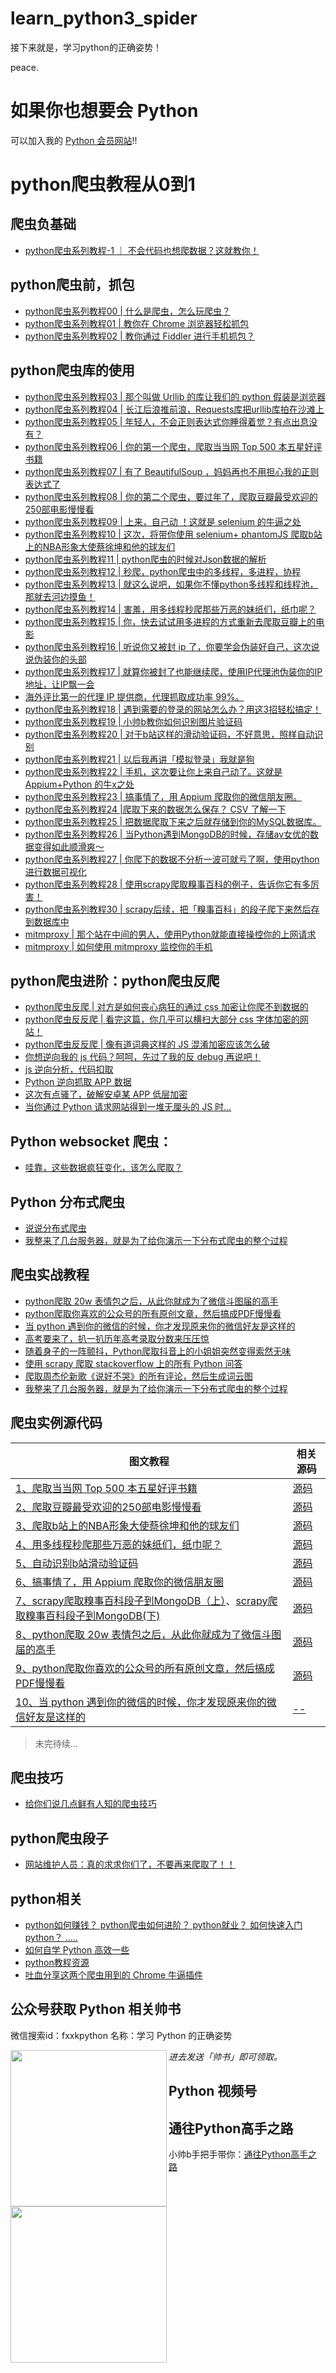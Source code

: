 # learn_python3_spider
接下来就是，学习python的正确姿势！

peace.

# 如果你也想要会 Python

可以加入我的 [Python 会员网站](https://fxxkpython.com)!!

# python爬虫教程从0到1

## 爬虫负基础

- [python爬虫系列教程-1 ｜ 不会代码也想爬数据？这就教你！](https://mp.weixin.qq.com/s?__biz=MzkyNTExNzY4NA==&mid=2247484935&idx=1&sn=ad9f68845455ca35c08c0e11f92aa4a6&chksm=c1ca3b9cf6bdb28a8647bc911079221b790780611e019e628613657ebfbc38e1e317f53ab00f&token=1453775207&lang=zh_CN#rd)


## python爬虫前，抓包

- [python爬虫系列教程00 | 什么是爬虫，怎么玩爬虫？](http://mp.weixin.qq.com/s?__biz=Mzg2NzYyNjg2Nw==&amp;mid=2247489892&amp;idx=1&amp;sn=40f3f6b70d467ca72b838939aa63d720&amp;chksm=ceb9e378f9ce6a6e089459fad40e2ef8bdce9f46a0a7b9e8332cdbe6d2bc09a47879dc99dd4c&amp;scene=27#wechat_redirect)
- [python爬虫系列教程01 | 教你在 Chrome 浏览器轻松抓包](http://mp.weixin.qq.com/s?__biz=Mzg2NzYyNjg2Nw==&amp;mid=2247489893&amp;idx=1&amp;sn=32cc4fe30066a148485f40629aff598a&amp;chksm=ceb9e379f9ce6a6f609b95a729d01ff1745c101c14fe005fd2ed73e32dec08e1ed4d102bc9c9&amp;scene=27#wechat_redirect)
- [python爬虫系列教程02 | 教你通过 Fiddler 进行手机抓包？](https://mp.weixin.qq.com/s?__biz=Mzg2NzYyNjg2Nw==&amp;mid=2247489894&amp;idx=1&amp;sn=d620c16bf3fcb4657c8c44152d936fc7&amp;chksm=ceb9e37af9ce6a6c3017158256b06afd5fb1945a4cd05f9db7e27c31606626ee73d0cc44a074&amp;scene=27#wechat_redirect)


## python爬虫库的使用
- [python爬虫系列教程03 | 那个叫做 Urllib 的库让我们的 python 假装是浏览器](http://mp.weixin.qq.com/s?__biz=Mzg2NzYyNjg2Nw==&amp;mid=2247489895&amp;idx=1&amp;sn=9cddfab13d7d251ab3f7e81a882961ce&amp;chksm=ceb9e37bf9ce6a6d1014e00a7d4730249dc1e9104a8fd70ebc34211714a136bc003a962853b8&amp;scene=27#wechat_redirect)
- [python爬虫系列教程04 | 长江后浪推前浪，Requests库把urllib库拍在沙滩上](http://mp.weixin.qq.com/s?__biz=Mzg2NzYyNjg2Nw==&amp;mid=2247489896&amp;idx=1&amp;sn=a4686a0cefb12a9bc5d41b062327f545&amp;chksm=ceb9e374f9ce6a622723e99c8e6c04dc25b268d474f259f85ec8da73d755f0de562bb584c63c&amp;scene=27#wechat_redirect)
- [python爬虫系列教程05 | 年轻人，不会正则表达式你睡得着觉？有点出息没有？](https://vip.fxxkpython.com/?p=1928)
- [python爬虫系列教程06 | 你的第一个爬虫，爬取当当网 Top 500 本五星好评书籍](https://vip.fxxkpython.com/?p=1903)
- [python爬虫系列教程07 | 有了 BeautifulSoup ，妈妈再也不用担心我的正则表达式了](https://vip.fxxkpython.com/?p=1891)
- [python爬虫系列教程08 | 你的第二个爬虫，要过年了，爬取豆瓣最受欢迎的250部电影慢慢看](https://vip.fxxkpython.com/?p=1871)
- [python爬虫系列教程09 | 上来，自己动 ！这就是 selenium 的牛逼之处](https://vip.fxxkpython.com/?p=1854)
- [python爬虫系列教程10 | 这次，将带你使用 selenium+ phantomJS 爬取b站上的NBA形象大使蔡徐坤和他的球友们](https://vip.fxxkpython.com/?p=4699)
- [python爬虫系列教程11 | python爬虫的时候对Json数据的解析](https://vip.fxxkpython.com/?p=4723)
- [python爬虫系列教程12 | 秒爬，python爬虫中的多线程，多进程，协程](https://vip.fxxkpython.com/?p=4736)
- [python爬虫系列教程13 | 就这么说吧，如果你不懂python多线程和线程池，那就去河边摸鱼！](https://vip.fxxkpython.com/?p=4756)
- [python爬虫系列教程14 | 害羞，用多线程秒爬那些万恶的妹纸们，纸巾呢？](https://vip.fxxkpython.com/?p=5293)
- [python爬虫系列教程15 | 你，快去试试用多进程的方式重新去爬取豆瓣上的电影](https://vip.fxxkpython.com/?p=4793)
- [python爬虫系列教程16 | 听说你又被封 ip 了，你要学会伪装好自己，这次说说伪装你的头部](https://vip.fxxkpython.com/?p=4803)
- [python爬虫系列教程17 | 就算你被封了也能继续爬，使用IP代理池伪装你的IP地址，让IP飘一会](https://vip.fxxkpython.com/?p=4818)
- [海外评比第一的代理 IP 提供商，代理抓取成功率 99%。](https://get.brightdata.com/k47ir0cpnkh2)
- [python爬虫系列教程18 | 遇到需要的登录的网站怎么办？用这3招轻松搞定！](https://vip.fxxkpython.com/?p=4833)
- [python爬虫系列教程19 | 小帅b教你如何识别图片验证码](https://vip.fxxkpython.com/?p=4848)
- [python爬虫系列教程20 | 对于b站这样的滑动验证码，不好意思，照样自动识别](https://vip.fxxkpython.com/?p=4878)
- [python爬虫系列教程21 | 以后我再讲「模拟登录」我就是狗](https://vip.fxxkpython.com/?p=4919)
- [python爬虫系列教程22 | 手机，这次要让你上来自己动了。这就是 Appium+Python 的牛x之处](https://vip.fxxkpython.com/?p=4929)
- [python爬虫系列教程23 | 搞事情了，用 Appium 爬取你的微信朋友圈。](https://vip.fxxkpython.com/?p=4950)
- [python爬虫系列教程24 |爬取下来的数据怎么保存？ CSV 了解一下](https://vip.fxxkpython.com/?p=4975)
- [python爬虫系列教程25 | 把数据爬取下来之后就存储到你的MySQL数据库。](https://vip.fxxkpython.com/?p=4990)
- [python爬虫系列教程26 | 当Python遇到MongoDB的时候，存储av女优的数据变得如此顺滑爽～](https://vip.fxxkpython.com/?p=5005)
- [python爬虫系列教程27 | 你爬下的数据不分析一波可就亏了啊，使用python进行数据可视化](https://vip.fxxkpython.com/?p=5020)
- [python爬虫系列教程28 | 使用scrapy爬取糗事百科的例子，告诉你它有多厉害！](https://vip.fxxkpython.com/?p=5038)
- [python爬虫系列教程30 | scrapy后续，把「糗事百科」的段子爬下来然后存到数据库中](https://vip.fxxkpython.com/?p=5059)
- [mitmproxy | 那个站在中间的男人，使用Python就能直接操控你的上网请求](https://mp.weixin.qq.com/s?__biz=MzU2ODYzNTkwMg==&mid=2247485104&idx=1&sn=5ee4a04e6ce2854e5507cd320517fd0d&chksm=fc8bbe21cbfc373738d926e0ca3250f44079449a85c1fe88f307805e28a3cc4ada07d9e322bb&token=2085568099&lang=zh_CN#rd)
- [mitmproxy | 如何使用 mitmproxy 监控你的手机](https://mp.weixin.qq.com/s?__biz=Mzg2NzYyNjg2Nw==&mid=2247490016&idx=1&sn=4749ad1707fd33be167118d5f3aadeab&source=41#wechat_redirect)


## python爬虫进阶：python爬虫反爬

- [python爬虫反爬 | 对方是如何丧心病狂的通过 css 加密让你爬不到数据的](http://mp.weixin.qq.com/s?__biz=MzU2ODYzNTkwMg==&amp;mid=2247484810&amp;idx=1&amp;sn=ed3297773c1eeb741bdabfb31c3ea00e&amp;chksm=fc8bbd1bcbfc340d6ae0166e035dd8c8e106afae8adc5fc32162a17b68916b69383b0ab67265&amp;scene=27#wechat_redirect) 
- [python爬虫反反爬 | 看完这篇，你几乎可以横扫大部分 css 字体加密的网站！](http://mp.weixin.qq.com/s?__biz=MzU2ODYzNTkwMg==&amp;mid=2247484921&amp;idx=1&amp;sn=72a707c5bc67eede144947829cab4dc6&amp;chksm=fc8bbd68cbfc347eca6727ff90f85ef58a4fdd7c2f75a962aee3ccd5e9c4266dbe5f4e6e2262&amp;scene=27#wechat_redirect) 
- [python爬虫反反爬 | 像有道词典这样的 JS 混淆加密应该怎么破](http://mp.weixin.qq.com/s?__biz=MzU2ODYzNTkwMg==&amp;mid=2247484997&amp;idx=1&amp;sn=b304304aacb3cba31f5f7a6c6bb1ba69&amp;chksm=fc8bbed4cbfc37c29db631c187295757c164ae75ff3e0381dbbf685a9f3d1410098e5b751e33&amp;scene=27#wechat_redirect) 
- [你想逆向我的 js 代码？呵呵，先过了我的反 debug 再说吧！](https://mp.weixin.qq.com/s?__biz=MzU2ODYzNTkwMg==&mid=2247485338&idx=1&sn=5b4d6ed34a27ed5e81a3e5d8ccf8bee9&scene=19&token=464856977&lang=zh_CN#wechat_redirect)
- [js 逆向分析，代码扣取](https://mp.weixin.qq.com/s?__biz=MzU2ODYzNTkwMg==&mid=2247488874&idx=1&sn=709dc1b0005bb3e39b59a90d75cccfa7&chksm=fc8badfbcbfc24ede7a35f6b0d6b1becddb5ca57ab9efe2b394d962581e84804c05208c94f79&token=1628227326&lang=zh_CN#rd)
- [Python 逆向抓取 APP 数据](https://mp.weixin.qq.com/s?__biz=MzU2ODYzNTkwMg==&mid=2247488910&idx=1&sn=2b5cc2571220086b9ac3e2c95fd41cde&chksm=fc8bad1fcbfc24090c06a86da2725e506d17993bddf0dfa57330d3069a003a5f0d66fb602d11&token=1628227326&lang=zh_CN#rd)
- [这次有点骚了，破解安卓某 APP 低层加密](https://mp.weixin.qq.com/s?__biz=MzU2ODYzNTkwMg==&mid=2247489255&idx=1&sn=4abbd544ff0a63f4d24eb06a0f954df1&chksm=fc8bae76cbfc2760a71267cca2cade5f6847a7291fa4adc0abf37743c878bfbda65a496f2305&scene=178&cur_album_id=1321044729160859650#rd)
- [当你通过 Python 请求网站得到一堆无厘头的 JS 时...](https://mp.weixin.qq.com/s?__biz=MzU2ODYzNTkwMg==&mid=2247489477&idx=1&sn=891944cbceab3eb77966055604645457&chksm=fc8baf54cbfc2642a171cf8851c20f8a05f3eb2b844e8d0b1a6e7539590ce7c69ffae21f10f5&scene=178&cur_album_id=1321044729160859650#rd)

## Python websocket 爬虫：
- [哇靠，这些数据疯狂变化，该怎么爬取？](https://mp.weixin.qq.com/s?__biz=MzU2ODYzNTkwMg==&mid=2247485466&idx=1&sn=1e4db96f3ca1d3a263dd7e075cbd7600&scene=19&token=464856977&lang=zh_CN#wechat_redirect)

## Python 分布式爬虫
- [说说分布式爬虫](https://mp.weixin.qq.com/s?__biz=MzU2ODYzNTkwMg==&mid=2247485718&idx=1&sn=2d42d1c7408b14781ef4c1e97fbac8f6&scene=19&token=464856977&lang=zh_CN#wechat_redirect)
- [我整来了几台服务器，就是为了给你演示一下分布式爬虫的整个过程](https://mp.weixin.qq.com/s?__biz=MzU2ODYzNTkwMg==&mid=2247485863&idx=1&sn=34f9fb196c77dffdcce4a610b622270d&scene=19&token=464856977&lang=zh_CN#wechat_redirect)

## 爬虫实战教程
- [python爬取 20w 表情包之后，从此你就成为了微信斗图届的高手](https://fxxkpython.com/python-pa-qu-biao-qing-bao.html)
- [python爬取你喜欢的公众号的所有原创文章，然后搞成PDF慢慢看](http://mp.weixin.qq.com/s?__biz=MzU2ODYzNTkwMg==&amp;mid=2247484657&amp;idx=1&amp;sn=998bfcce6cd22b7fedff29e68a46fe3f&amp;chksm=fc8bbc60cbfc3576f117d3566fbea8a042ee573d840bbe6a3d4ec9bffef815c691b7f9a59711&amp;scene=27#wechat_redirect) 
- [当 python 遇到你的微信的时候，你才发现原来你的微信好友是这样的](http://mp.weixin.qq.com/s?__biz=MzU2ODYzNTkwMg==&amp;mid=2247484710&amp;idx=1&amp;sn=cf17f2e87405ebffb20edd0ca0a7315b&amp;chksm=fc8bbdb7cbfc34a1389e17d4485b677d5ada497a404dc8f14107914e50382c640e7bd3cb93a4&amp;scene=27#wechat_redirect) 
- [高考要来了，扒一扒历年高考录取分数来压压惊](http://mp.weixin.qq.com/s?__biz=MzU2ODYzNTkwMg==&amp;mid=2247484745&amp;idx=1&amp;sn=24362e73605d30e06ebe05d1fe7225f2&amp;chksm=fc8bbdd8cbfc34ce100b9461f46c8a1c0008172f101b34b38e146f56323bc40bbd373a127ee8&amp;scene=27#wechat_redirect) 
- [随着身子的一阵颤抖，Python爬取抖音上的小姐姐突然变得索然无味](https://mp.weixin.qq.com/s?__biz=MzU2ODYzNTkwMg==&mid=2247485150&idx=1&sn=b813993925a1031d4e85eb8841ccdb37&scene=19#wechat_redirect)
- [使用 scrapy 爬取 stackoverflow 上的所有 Python 问答](https://mp.weixin.qq.com/s?__biz=MzU2ODYzNTkwMg==&mid=2247485754&idx=1&sn=3e52aa0ac13f3a23c6dee2b75424f0f5&scene=19&token=464856977&lang=zh_CN#wechat_redirect)
- [爬取周杰伦新歌《说好不哭》的所有评论，然后生成词云图](https://mp.weixin.qq.com/s?__biz=MzU2ODYzNTkwMg==&mid=2247485571&idx=1&sn=094517114b22a4684988008aecab2639&scene=19&token=464856977&lang=zh_CN#wechat_redirect)
- [我整来了几台服务器，就是为了给你演示一下分布式爬虫的整个过程](https://mp.weixin.qq.com/s?__biz=MzU2ODYzNTkwMg==&mid=2247485863&idx=1&sn=34f9fb196c77dffdcce4a610b622270d&scene=19&token=464856977&lang=zh_CN#wechat_redirect)


## 爬虫实例源代码

图文教程 | 相关源码
---- | ---
[1、爬取当当网 Top 500 本五星好评书籍](https://mp.weixin.qq.com/s?__biz=MzU2ODYzNTkwMg==&mid=2247484142&idx=1&sn=d4893c734e44a16db871f7904910bdcb&scene=19#wechat_redirect) | [源码](https://github.com/wistbean/learn_python3_spider/blob/master/dangdang_top_500.py)
[2、爬取豆瓣最受欢迎的250部电影慢慢看](https://mp.weixin.qq.com/s?__biz=MzU2ODYzNTkwMg==&mid=2247484156&idx=1&sn=dc732b380d162f39ff63d55cac5a0dd6&scene=19#wechat_redirect) | [源码](https://github.com/wistbean/learn_python3_spider/blob/master/douban_top_250_books.py)   
[3、爬取b站上的NBA形象大使蔡徐坤和他的球友们](https://mp.weixin.qq.com/s?__biz=MzU2ODYzNTkwMg==&mid=2247484182&idx=1&sn=1b1c0058e402a9dc559d16ab37a30e98&scene=19#wechat_redirect) | [源码](https://github.com/wistbean/learn_python3_spider/blob/master/ikun_basketball.py)
[4、用多线程秒爬那些万恶的妹纸们，纸巾呢？](https://mp.weixin.qq.com/s?__biz=MzU2ODYzNTkwMg==&mid=2247484225&idx=1&sn=077fba66aaa1d806193403ce51e75279&scene=19#wechat_redirect) | [源码](https://github.com/wistbean/learn_python3_spider/blob/master/meizitu.py)
[5、自动识别b站滑动验证码](https://mp.weixin.qq.com/s?__biz=MzU2ODYzNTkwMg==&mid=2247484321&idx=1&sn=4bc73324acfacda7d3bc82120b19d11a&scene=19#wechat_redirect) | [源码](https://github.com/wistbean/learn_python3_spider/blob/master/fuck_bilibili_captcha.py)
[6、搞事情了，用 Appium 爬取你的微信朋友圈](https://mp.weixin.qq.com/s?__biz=MzU2ODYzNTkwMg==&mid=2247484386&idx=1&sn=7f0545f27f095f20d69deedfa9f606a1&scene=19#wechat_redirect) | [源码](https://github.com/wistbean/learn_python3_spider/blob/master/wechat_moment.py)
[7、scrapy爬取糗事百科段子到MongoDB（上）](https://fxxkpython.com/python3-web-fxxkpython-spider-tutorial-29.html)、[scrapy爬取糗事百科段子到MongoDB(下)](https://fxxkpython.com/python3-web-fxxkpython-spider-tutorial-30.html) | [源码](https://github.com/wistbean/learn_python3_spider/tree/master/qiushibaike) 
[8、python爬取 20w 表情包之后，从此你就成为了微信斗图届的高手](https://fxxkpython.com/python-pa-qu-biao-qing-bao.html) | [源码](https://github.com/wistbean/learn_python3_spider/tree/master/biaoqingbao)
[9、python爬取你喜欢的公众号的所有原创文章，然后搞成PDF慢慢看](https://mp.weixin.qq.com/s?__biz=MzU2ODYzNTkwMg==&mid=2247484657&idx=1&sn=998bfcce6cd22b7fedff29e68a46fe3f&scene=19&token=464856977&lang=zh_CN#wechat_redirect) | [源码](https://github.com/wistbean/learn_python3_spider/blob/master/wechat_public_account.py)
[10、当 python 遇到你的微信的时候，你才发现原来你的微信好友是这样的](https://mp.weixin.qq.com/s?__biz=MzU2ODYzNTkwMg==&mid=2247484710&idx=1&sn=cf17f2e87405ebffb20edd0ca0a7315b&scene=19&token=464856977&lang=zh_CN#wechat_redirect) | [--](https://wistbean.github.io)
> 未完待续...

## 爬虫技巧
- [给你们说几点鲜有人知的爬虫技巧](https://mp.weixin.qq.com/s?__biz=MzU2ODYzNTkwMg==&mid=2247485129&idx=1&sn=56a9aecafa73162c639a873b5bbdf534&chksm=fc8bbe58cbfc374e5c033a37a82b94e8391855d85f1db26975579ddb3cf0882f1157e37f224c&token=2111372640&lang=zh_CN#rd)


## python爬虫段子

- [网站维护人员：真的求求你们了，不要再来爬取了！！](https://vip.fxxkpython.com/?p=4679)

## python相关
- [python如何赚钱？ python爬虫如何进阶？ python就业？ 如何快速入门python？ .....](http://mp.weixin.qq.com/s?__biz=MzU2ODYzNTkwMg==&amp;mid=2247484770&amp;idx=1&amp;sn=16427865c7b2785594acfbcf4505e26f&amp;chksm=fc8bbdf3cbfc34e5856dd36dd825f9b89b05a4ab3def08dac48b760771e4ee0454fdf9ddee72&amp;scene=27#wechat_redirect) 
- [ 如何自学 Python 高效一些](http://mp.weixin.qq.com/s?__biz=MzU2ODYzNTkwMg==&amp;mid=2247484608&amp;idx=1&amp;sn=0ebde7cbfea6e42e9e8e316bbec35b2b&amp;chksm=fc8bbc51cbfc35475daa15a026c44727bc7954bd722b24870eab567ef937a8f175369c546962&amp;scene=27#wechat_redirect) 
- [python教程资源](https://wistbean.github.io/categories/python/)
- [吐血分享这两个爬虫用到的 Chrome 牛逼插件](http://mp.weixin.qq.com/s?__biz=MzU2ODYzNTkwMg==&amp;mid=2247484859&amp;idx=1&amp;sn=b5f91ab1dc027d06e34dea1b37091b34&amp;chksm=fc8bbd2acbfc343ce3123fb3e3aec1fa1e34c96b15e998a34e01a75f4ca90b0089e1692f5a31&amp;scene=27#wechat_redirect) 

## 公众号获取 Python 相关帅书

微信搜索id：fxxkpython
名称：学习 Python 的正确姿势

<a href="https://fxxkpython.com"><img src="https://user-images.githubusercontent.com/11805948/156555426-44ad6d54-4b9b-47bb-b6c9-44b0f7a0609b.JPG" align="left" height="250" width="250"></a>


*进去发送「帅书」即可领取。*



## Python 视频号


<a href="https://fxxkpython.com"><img src="https://user-images.githubusercontent.com/11805948/148672594-3beb1694-e4d8-4d50-bc30-db0495379ea3.JPG" align="left" height="250" width="250"></a>

## 通往Python高手之路
小帅b手把手带你：[通往Python高手之路](http://vip.fxxkpython.com/?page_id=18)




